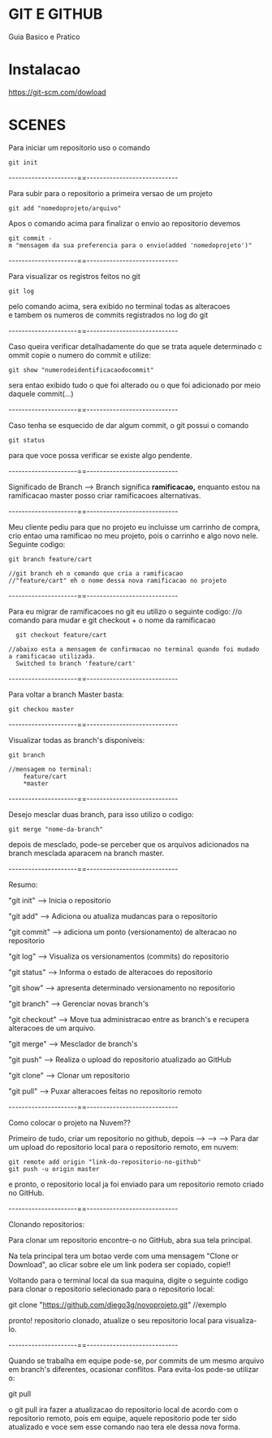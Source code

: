 # GIT E GITHUB
  Guia Basico e Pratico


# Instalacao
  https://git-scm.com/dowload


# SCENES

Para iniciar um repositorio uso o comando

    git init

---------------------==----------------------------

Para subir para o repositorio a primeira versao de um projeto

    git add "nomedoprojeto/arquivo"

Apos o comando acima para finalizar o envio ao repositorio devemos

    git commit -m "mensagem da sua preferencia para o envio(added 'nomedoprojeto')"

---------------------==----------------------------

Para visualizar os registros feitos no git

    git log

pelo comando acima, sera exibido no terminal todas as alteracoes e tambem os numeros de commits registrados no log do git

---------------------==----------------------------

Caso queira verificar detalhadamente do que se trata aquele determinado commit copie o numero do commit e utilize:

    git show "numerodeidentificacaodocommit"

sera entao exibido tudo o que foi alterado ou o que foi adicionado por meio daquele commit(...)

---------------------==----------------------------

Caso tenha se esquecido de dar algum commit, o git possui o comando

    git status

para que voce possa verificar se existe algo pendente.

---------------------==----------------------------

Significado de Branch —>
  Branch significa **ramificacao,** enquanto estou na 
  ramificacao master posso criar ramificacoes alternativas.

---------------------==----------------------------

Meu cliente pediu para que no projeto eu incluisse um carrinho de compra, crio entao uma ramificao no meu projeto, pois o carrinho e algo novo nele. Seguinte codigo:

    git branch feature/cart
    
    //git branch eh o comando que cria a ramificacao
    //"feature/cart" eh o nome dessa nova ramificacao no projeto

---------------------==----------------------------

Para eu migrar de ramificacoes no git eu utilizo o seguinte codigo:
    //o comando para mudar e git checkout + o nome da ramificacao
    
      git checkout feature/cart
    
    //abaixo esta a mensagem de confirmacao no terminal quando foi mudado a ramificacao utilizada.
      Switched to branch 'feature/cart'

---------------------==----------------------------

Para voltar a branch Master basta:

    git checkou master

---------------------==----------------------------

Visualizar todas as branch's disponiveis:

    git branch
    
    //mensagem no terminal:
    	feature/cart
    	*master

---------------------==----------------------------

Desejo mesclar duas branch, para isso utilizo o codigo:

    git merge "nome-da-branch"

depois de mesclado, pode-se perceber que os arquivos adicionados na branch mesclada aparacem na branch master.

---------------------==----------------------------

Resumo:

"git init"  —>  Inicia o repositorio

"git add" —> Adiciona ou atualiza mudancas para o repositorio

"git commit" —> adiciona um ponto (versionamento) de alteracao no repositorio

"git log" —> Visualiza os versionamentos (commits) do repositorio

"git status" —> Informa o estado de alteracoes do repositorio

"git show" —> apresenta determinado versionamento no repositorio

"git branch" —> Gerenciar novas branch's

"git checkout" —> Move tua administracao entre as branch's e recupera alteracoes de um arquivo.

"git merge" —> Mesclador de branch's

"git push" —> Realiza o upload do repositorio atualizado ao GitHub

"git clone" —> Clonar um repositorio

"git pull" —> Puxar alteracoes feitas no repositorio remoto

---------------------==----------------------------

Como colocar o projeto na Nuvem??

  Primeiro de tudo, criar um repositorio no github, depois
  —>
  —>
  —>
  Para dar um upload do repositorio local para o repositorio remoto, em nuvem:

    git remote add origin "link-do-repositorio-no-github"
    git push -u origin master

  e pronto, o repositorio local ja foi enviado para um repositorio remoto criado no GitHub.

---------------------==----------------------------

Clonando repositorios:

Para clonar um repositorio encontre-o no GitHub, abra sua tela principal.

Na tela principal tera um botao verde com uma mensagem "Clone or Download", ao clicar sobre ele um link podera ser copiado, copie!!

Voltando para o terminal local da sua maquina, digite o seguinte codigo para clonar o repositorio selecionado para o repositorio local:

  git clone "https://github.com/diego3g/novoprojeto.git"
  //exemplo

pronto! repositorio clonado, atualize o seu repositorio local para visualiza-lo.

---------------------==----------------------------

Quando se trabalha em equipe pode-se, por commits de um mesmo arquivo em branch's diferentes, ocasionar conflitos. Para evita-los pode-se utilizar o:

  git pull

o git pull ira fazer a atualizacao do repositorio local de acordo com o repositorio remoto, pois em equipe, aquele repositorio pode ter sido atualizado e voce sem esse comando nao tera ele dessa nova forma.


